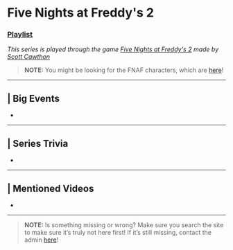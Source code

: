 # Five Nights at Freddy's 2
### [Playlist](https://www.youtube.com/playlist?list=PLwljWXtmIKiTKJviHbWZVC6AElAtw1xrM)
*This series is played through the game [Five Nights at Freddy's 2]() made by [Scott Cawthon]()*

> **NOTE:** You might be looking for the FNAF characters, which are [here](../5.Characters/FNAF_Animatronics.md)!

----

## | Big Events
-

----

## | Series Trivia
-

----
 
## | Mentioned Videos
- []()
 
----
 
> **NOTE:** Is something missing or wrong? Make sure you search the site to make sure it’s truly not here first! If it’s still missing, contact the admin [here](../chapter_2.md)!